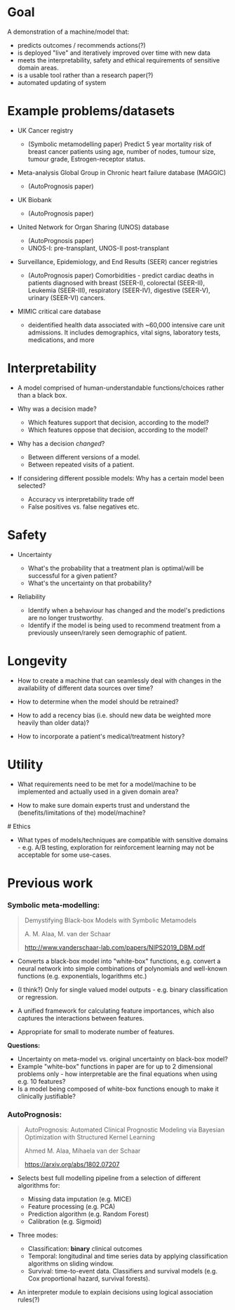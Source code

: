 
# Goal

A demonstration of a machine/model that:
* predicts outcomes / recommends actions(?)
* is deployed "live" and iteratively improved over time with new data
* meets the interpretability, safety and ethical requirements of sensitive
domain areas.
* is a usable tool rather than a research paper(?)
* automated updating of system

# Example problems/datasets

* UK Cancer registry
  - (Symbolic metamodelling paper) Predict 5 year mortality risk of breast
cancer patients using age, number of nodes, tumour size,
tumour grade, Estrogen-receptor status.

* Meta-analysis Global Group in Chronic heart failure database (MAGGIC)
  - (AutoPrognosis paper)

* UK Biobank
  - (AutoPrognosis paper)

* United Network for Organ Sharing (UNOS) database
  - (AutoPrognosis paper)
  - UNOS-I: pre-transplant, UNOS-II post-transplant

* Surveillance, Epidemiology, and End Results (SEER) cancer registries
  - (AutoPrognosis paper) Comorbidities - predict cardiac deaths in patients
  diagnosed with breast (SEER-I), colorectal (SEER-II), Leukemia (SEER-III),
  respiratory (SEER-IV), digestive (SEER-V), urinary (SEER-VI) cancers.

* MIMIC critical care database
  - deidentified health data associated with ~60,000 intensive care unit admissions. It includes demographics, vital signs, laboratory tests, medications, and more

# Interpretability

* A model comprised of human-understandable functions/choices rather than a
black box.

* Why was a decision made?
  - Which features support that decision, according to the model?
  - Which features oppose that decision, according to the model?

* Why has a decision *changed*?
  - Between different versions of a model.
  - Between repeated visits of a patient.

* If considering different possible models: Why has a certain model been
selected?
  - Accuracy vs interpretability trade off
  - False positives vs. false negatives etc.

# Safety

* Uncertainty
  - What's the probability that a treatment plan is optimal/will be successful
  for a given patient?
  - What's the uncertainty on that probability?

* Reliability
  - Identify when a behaviour has changed and the model's predictions are no
  longer trustworthy.
  - Identify if the model is being used to recommend treatment from a previously
  unseen/rarely seen demographic of patient.

# Longevity

* How to create a machine that can seamlessly deal with changes in the
availability of different data sources over time?

* How to determine when the model should be retrained?

* How to add a recency bias (i.e. should new data be weighted more heavily
  than older data)?

* How to incorporate a patient's medical/treatment history?

# Utility

* What requirements need to be met for a model/machine to be implemented and
actually used in a given domain area?

* How to make sure domain experts trust and understand the (benefits/limitations
  of the) model/machine?

# Ethics

* What types of models/techniques are compatible with sensitive domains - e.g.
A/B testing, exploration for reinforcement learning may not be acceptable
for some use-cases.

# Previous work

### Symbolic meta-modelling:

> Demystifying Black-box Models with Symbolic Metamodels
>
> A. M. Alaa, M. van der Schaar
>
> http://www.vanderschaar-lab.com/papers/NIPS2019_DBM.pdf

* Converts a black-box model into "white-box" functions, e.g. convert a neural
network into simple combinations of polynomials and well-known functions (e.g.
  exponentials, logarithms etc.)

* (I think?) Only for single valued model outputs - e.g. binary classification
or regression.

* A unified framework for calculating feature importances, which also captures
the interactions between features.

* Appropriate for small to moderate number of features.

**Questions:**
* Uncertainty on meta-model vs. original uncertainty on black-box model?
* Example "white-box" functions in paper are for up to 2 dimensional problems
only - how interpretable are the final equations when using e.g. 10 features?
* Is a model being composed of white-box functions enough to make it clinically
justifiable?

### AutoPrognosis:

> AutoPrognosis: Automated Clinical Prognostic Modeling via Bayesian Optimization
with Structured Kernel Learning
>
> Ahmed M. Alaa, Mihaela van der Schaar
>
> https://arxiv.org/abs/1802.07207

* Selects best full modelling pipeline from a selection of different algorithms
  for:
  - Missing data imputation (e.g. MICE)
  - Feature processing (e.g. PCA)
  - Prediction algorithm (e.g. Random Forest)
  - Calibration (e.g. Sigmoid)

* Three modes:
  - Classification: **binary** clinical outcomes
  - Temporal: longitudinal and time series data by applying classification
  algorithms on sliding window.
  - Survival: time-to-event data. Classifiers and survival models (e.g. Cox
    proportional hazard, survival forests).

* An interpreter module to explain decisions using logical association rules(?)
